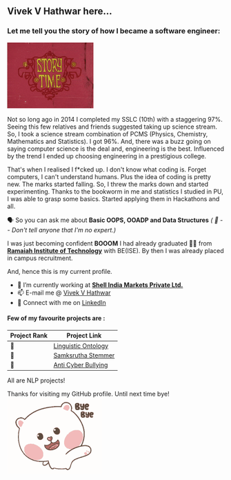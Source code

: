 ## **Vivek V Hathwar here...**
### Let me tell you the story of how I became a software engineer:

![](story1.gif)
   
  
  Not so long ago in 2014 I completed my SSLC (10th) with a staggering 97%. Seeing this few relatives and friends suggested taking up science stream. So, I took a science stream combination of PCMS (Physics, Chemistry, Mathematics and Statistics).
I got 96%. And, there was a buzz going on saying computer science is the deal and, engineering is the best. Influenced by the trend I ended up choosing engineering in a prestigious college.
   
  That's when I realised I f*cked up. I don't know what coding is. Forget computers, I can't understand humans. Plus the idea of coding is pretty new. The marks started falling.
So, I threw the marks down and started experimenting. Thanks to the bookworm in me and statistics I studied in PU, I was able to grasp some basics. Started applying them in Hackathons and all. 

  :speaking_head: So you can ask me about **Basic OOPS, OOADP and Data Structures** _( :shushing_face: -- Don't tell anyone that I'm no expert.)_

  I was just becoming confident **BOOOM** I had already graduated :man_student: from **[Ramaiah Institute of Technology](http://msrit.edu)** with BE(ISE). 
By then I was already placed in campus recruitment.

And, hence this is my current profile.
- 🔭 I’m currently working at **[Shell India Markets Private Ltd.](https://shell.com)**
- 📫 E-mail me @ [Vivek V Hathwar](mailto:vivekhathwar23@gmail.com?subject=[])
- :handshake: Connect with me on [LinkedIn](https://www.linkedin.com/in/vivek-v-hathwar-654706145)
#### Few of my favourite projects are :
Project Rank | Project Link
------------ | -------------
:1st_place_medal:| [Linguistic Ontology](https://gihub.com/vivekhathwar/Ontology/wiki)
:2nd_place_medal: | [Samksrutha Stemmer](https://github.com/vivekhathwar/SanskritParser)
:3rd_place_medal:|[Anti Cyber Bullying](https://github.com/vivekhathwar/Anti-Cyber-Bullying)


All are NLP projects!


Thanks for visiting my GitHub profile.
Until next time bye!
![](bye.gif)
